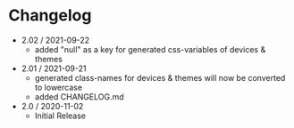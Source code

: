 # Changelog


- 2.02 / 2021-09-22
  - added "null" as a key for generated css-variables of devices & themes
- 2.01 / 2021-09-21
  - generated class-names for devices & themes will now be converted to lowercase
  - added CHANGELOG.md
- 2.0 / 2020-11-02
  - Initial Release
